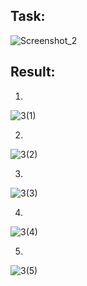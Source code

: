 ## Task: 

![Screenshot_2](https://user-images.githubusercontent.com/117121382/199118450-2fc8284e-670c-45a8-bece-47d4f4c56913.png)

## Result: 

1)
![3(1)](https://github.com/demurre/CPPLearning/assets/117121382/742b086d-a3bf-486a-96cd-020e09a33f6b)

2)

![3(2)](https://github.com/demurre/CPPLearning/assets/117121382/2f60db45-99d8-4f03-95f5-9e6f64d5c215)

3)

![3(3)](https://github.com/demurre/CPPLearning/assets/117121382/26fa60d7-1d90-476a-ae6d-57ebd1d97963)

4)

![3(4)](https://github.com/demurre/CPPLearning/assets/117121382/6f31e44c-8d2b-4e22-8d8a-44676fc8bf56)

5)

![3(5)](https://github.com/demurre/CPPLearning/assets/117121382/58ebbaa3-5417-46f8-b1ca-e7f5b257ed6b)




